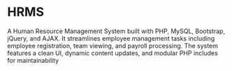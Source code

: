 # HRMS
A Human Resource Management System built with PHP, MySQL, Bootstrap, jQuery, and AJAX. It streamlines employee management tasks including employee registration, team viewing, and payroll processing. The system features a clean UI, dynamic content updates, and modular PHP includes for maintainability
